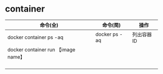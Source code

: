 # container

| 命令(全)                            | 命令(简)      | 操作       |
| ----------------------------------- | ------------- | ---------- |
| docker container ps -aq             | docker ps -aq | 列出容器ID |
| docker container run 【image name】 |               |            |
|                                     |               |            |
|                                     |               |            |
|                                     |               |            |
|                                     |               |            |

